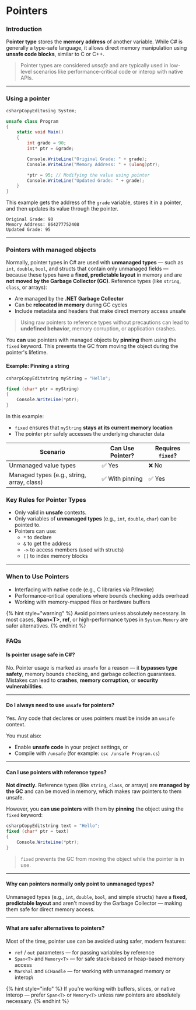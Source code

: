 # Pointers

### Introduction

P**ointer type** stores the **memory address** of another variable. While C# is generally a type-safe language, it allows direct memory manipulation using **unsafe code blocks**, similar to C or C++.

> Pointer types are considered _unsafe_ and are typically used in low-level scenarios like performance-critical code or interop with native APIs.

***

### Using a pointer&#x20;

```csharp
csharpCopyEditusing System;

unsafe class Program
{
    static void Main()
    {
        int grade = 90;
        int* ptr = &grade;

        Console.WriteLine("Original Grade: " + grade);
        Console.WriteLine("Memory Address: " + (ulong)ptr);

        *ptr = 95; // Modifying the value using pointer
        Console.WriteLine("Updated Grade: " + grade);
    }
}
```

This example gets the address of the `grade` variable, stores it in a pointer, and then updates its value through the pointer.

```
Original Grade: 90
Memory Address: 864277752408
Updated Grade: 95
```

***

### Pointers with managed objects&#x20;

Normally, pointer types in C# are used with **unmanaged types** — such as `int`, `double`, `bool`, and structs that contain only unmanaged fields — because these types have a **fixed, predictable layout** in memory and are **not moved by the Garbage Collector (GC)**. Reference types (like `string`, `class`, or arrays):

* Are managed by the **.NET Garbage Collector**
* Can be **relocated in memory** during GC cycles
* Include metadata and headers that make direct memory access unsafe

> Using raw pointers to reference types without precautions can lead to **undefined behavior**, memory corruption, or application crashes.

You **can** use pointers with managed objects by **pinning** them using the `fixed` keyword. This prevents the GC from moving the object during the pointer's lifetime.

#### Example: Pinning a string

```csharp
csharpCopyEditstring myString = "Hello";

fixed (char* ptr = myString)
{
    Console.WriteLine(*ptr);
}
```

In this example:

* `fixed` ensures that `myString` **stays at its current memory location**
* The pointer `ptr` safely accesses the underlying character data

| Scenario                                   | Can Use Pointer? | Requires `fixed`? |
| ------------------------------------------ | ---------------- | ----------------- |
| Unmanaged value types                      | ✅ Yes            | ❌ No              |
| Managed types (e.g., string, array, class) | ✅ With pinning   | ✅ Yes             |

### Key Rules for Pointer Types

* Only valid in **unsafe** contexts.
* Only variables of **unmanaged types** (e.g., `int`, `double`, `char`) can be pointed to.
* Pointers can use:
  * `*` to declare
  * `&` to get the address
  * `->` to access members (used with structs)
  * `[]` to index memory blocks

***

### When to Use Pointers

* Interfacing with native code (e.g., C libraries via P/Invoke)
* Performance-critical operations where bounds checking adds overhead
* Working with memory-mapped files or hardware buffers

{% hint style="warning" %}
Avoid pointers unless absolutely necessary. In most cases, **Span\<T>**, **ref**, or high-performance types in `System.Memory` are safer alternatives.
{% endhint %}

### FAQs

#### Is pointer usage safe in C#?

No. Pointer usage is marked as `unsafe` for a reason — it **bypasses type safety**, memory bounds checking, and garbage collection guarantees. Mistakes can lead to **crashes**, **memory corruption**, or **security vulnerabilities**.

***

#### Do I always need to use `unsafe` for pointers?

Yes. Any code that declares or uses pointers must be inside an `unsafe` context.

You must also:

* Enable **unsafe code** in your project settings, or
* Compile with `/unsafe` (for example: `csc /unsafe Program.cs`)

***

#### Can I use pointers with reference types?

**Not directly.** Reference types (like `string`, `class`, or arrays) are **managed by the GC** and can be moved in memory, which makes raw pointers to them unsafe.

However, you **can use pointers** with them by **pinning** the object using the `fixed` keyword:

```csharp
csharpCopyEditstring text = "Hello";
fixed (char* ptr = text)
{
    Console.WriteLine(*ptr);
}
```

> `fixed` prevents the GC from moving the object while the pointer is in use.

***

#### Why can pointers normally only point to unmanaged types?

Unmanaged types (e.g., `int`, `double`, `bool`, and simple structs) have a **fixed, predictable layout** and aren't moved by the Garbage Collector — making them safe for direct memory access.

***

#### What are safer alternatives to pointers?

Most of the time, pointer use can be avoided using safer, modern features:

* `ref` / `out` parameters — for passing variables by reference
* `Span<T>` and `Memory<T>` — for safe stack-based or heap-based memory access
* `Marshal` and `GCHandle` — for working with unmanaged memory or interop\


{% hint style="info" %}
If you're working with buffers, slices, or native interop — prefer `Span<T>` or `Memory<T>` unless raw pointers are absolutely necessary.
{% endhint %}
